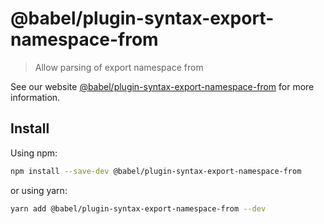 # @babel/plugin-syntax-export-namespace-from

> Allow parsing of export namespace from

See our
website [@babel/plugin-syntax-export-namespace-from](https://babeljs.io/docs/en/next/babel-plugin-syntax-export-namespace-from.html)
for more information.

## Install

Using npm:

```sh
npm install --save-dev @babel/plugin-syntax-export-namespace-from
```

or using yarn:

```sh
yarn add @babel/plugin-syntax-export-namespace-from --dev
```
